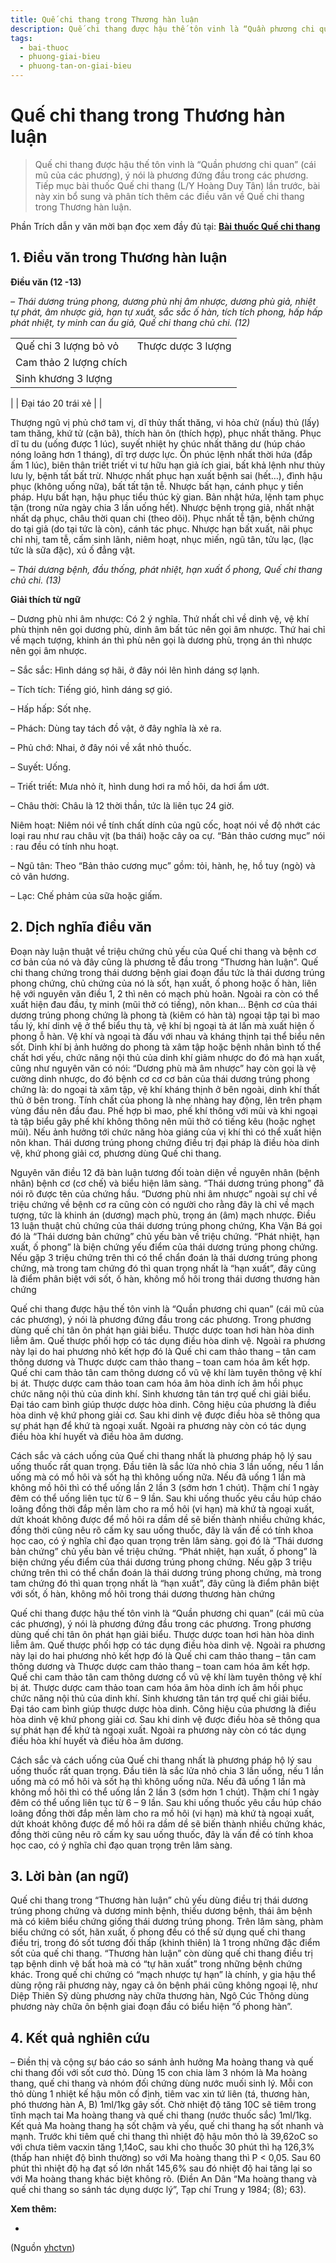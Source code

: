 ```yaml
---
title: Quế chi thang trong Thương hàn luận
description: Quế chi thang được hậu thế tôn vinh là “Quần phương chi quan” (cái mũ của các phương), ý nói là phương đứng đầu trong các phương. Tiếp mục bài thuốc Quế chi thang (L/Y Hoàng Duy Tân) lần trước, bài này xin bổ sung và phân tích thêm các điều văn về Quế chi thang trong Thương hàn luận.
tags:
  - bai-thuoc
  - phuong-giai-bieu
  - phuong-tan-on-giai-bieu
---
```


# Quế chi thang trong Thương hàn luận 

> Quế chi thang được hậu thế tôn vinh là “Quần phương chi quan” (cái mũ của các phương), ý nói là phương đứng đầu trong các phương. Tiếp mục bài thuốc Quế chi thang (L/Y Hoàng Duy Tân) lần trước, bài này xin bổ sung và phân tích thêm các điều văn về Quế chi thang trong Thương hàn luận.


Phần Trích dẫn y văn mời bạn đọc xem đầy đủ tại: [**Bài** **thuốc Quế chi thang**](/yhctvn/bai-thuoc-que-chi-thang) 


## 1. Điều văn trong Thương hàn luận


**Điều văn (12 -13)**


*– Thái dương trúng phong, dương phù nhị âm nhược, dương phù giả, nhiệt tự phát, âm nhược giả, hạn tự xuất, sắc sắc ố hàn, tích tích phong, hấp hấp phát nhiệt, ty minh can ẩu giả, Quế chi thang chủ chi. (12)*




|  |  |
| --- | --- |
| Quế chi 3 lượng bỏ vỏ | Thược dược 3 lượng |
| Cam thảo 2 lượng chích
 | Sinh khương 3 lượng
 |
| Đại táo 20 trái xẻ |  |


Thượng ngũ vị phủ chớ tam vị, dĩ thủy thất thăng, vi hỏa chử (nấu) thủ (lấy) tam thăng, khứ tử (cặn bã), thích hàn ôn (thích hợp), phục nhất thăng. Phục dĩ tu du (uống được 1 lúc), suyết nhiệt hy chúc nhất thăng dư (húp cháo nóng loãng hơn 1 tháng), dĩ trợ dược lực. Ốn phúc lệnh nhất thời hứa (đắp ấm 1 lúc), biên thân triết triết vi tư hữu hạn giả ích giai, bất khả lệnh như thủy lưu ly, bệnh tất bất trừ. Nhược nhất phục hạn xuất bệnh sai (hết…), đình hậu phục (không uống nữa), bất tất tận tễ. Nhược bất hạn, cánh phục y tiền pháp. Hựu bất hạn, hậu phục tiểu thúc kỳ gian. Bản nhật hứa, lệnh tam phục tận (trong nửa ngày chia 3 lần uống hết). Nhược bệnh trọng giả, nhất nhật nhất dạ phục, châu thời quan chi (theo dõi). Phục nhất tễ tận, bệnh chứng do tại giả (do tại tức là còn), cánh tác phục. Nhược hạn bất xuất, nãi phục chỉ nhị, tam tễ, cấm sinh lãnh, niêm hoạt, nhục miến, ngũ tân, tửu lạc, (lạc tức là sữa đặc), xú ố đẳng vật.


*– Thái dương bệnh, đầu thống, phát nhiệt, hạn xuất ổ phong, Quế chi thang chủ chi. (13)*


**Giải thích từ ngữ**





– Dương phù nhi âm nhược: Có 2 ý nghĩa. Thứ nhất chỉ về dinh vệ, vệ khí phù thịnh nên gọi dương phù, dinh âm bất túc nên gọi âm nhược. Thứ hai chỉ về mạch tượng, khinh án thì phù nên gọi là dương phù, trọng án thì nhược nên gọi âm nhược.


– Sắc sắc: Hình dáng sợ hãi, ở đây nói lên hình dáng sợ lạnh.


– Tích tích: Tiếng gió, hình dáng sợ gió.


– Hấp hấp: Sốt nhẹ.


– Phách: Dùng tay tách đồ vật, ở đây nghĩa là xẻ ra.


– Phủ chớ: Nhai, ở đây nói về xắt nhỏ thuốc.


– Suyết: Uống.


– Triết triết: Mưa nhỏ ít, hình dung hơi ra mồ hôi, da hơi ẩm ướt.


– Châu thời: Châu là 12 thời thần, tức là liên tục 24 giờ.


Niêm hoạt: Niêm nói về tính chất dính của ngũ cốc, hoạt nói về độ nhớt các loại rau như rau châu vịt (ba thái) hoặc cây oa cự. “Bản thảo cương mục” nói : rau đều có tính nhu hoạt.


– Ngũ tân: Theo “Bản thảo cương mục” gồm: tỏi, hành, hẹ, hồ tuy (ngò) và cỏ vân hương.


– Lạc: Chế phảm của sữa hoặc giấm.


## **2. Dịch nghĩa điều văn**


Đoạn này luận thuật về triệu chứng chủ yếu của Quế chi thang và bệnh cơ cơ bản của nó và đây cũng là phương tễ đầu trong “Thương hàn luận”. Quế chi thang chứng trong thái dương bệnh giai đoạn đầu tức là thái dương trúng phong chứng, chủ chứng của nó là sốt, hạn xuất, ố phong hoặc ố hàn, liên hệ với nguyên văn điều 1, 2 thì nên có mạch phù hoãn. Ngoài ra còn có thể xuất hiện đau đầu, tỵ minh (mũi thở có tiếng), nôn khan… Bệnh cơ của thái dương trúng phong chứng là phong tà (kiêm có hàn tà) ngoại tập tại bì mao tấu lý, khí dinh vệ ở thể biểu thụ tà, vệ khí bị ngoại tà át lấn mà xuất hiện ố phong ỗ hàn. Vệ khí và ngoại tà đấu với nhau và kháng thịnh tại thể biểu nên sốt. Dinh khí bị ảnh hưởng do phong tà xâm tập hoặc bệnh nhân bình tố thể chất hơi yếu, chức năng nội thủ của dinh khí giảm nhược do đó mà hạn xuất, cũng như nguyên văn có nói: “Dương phù mà âm nhược” hay còn gọi là vệ cường dinh nhược, do đó bệnh cơ cơ cơ bản của thái dương trúng phong chứng là: do ngoại tà xâm tập, vệ khí kháng thịnh ở bên ngoài, dinh khí thất thủ ở bên trong. Tính chất của phong là nhẹ nhàng hay động, lên trên phạm vùng đầu nên đầu đau. Phế hợp bì mao, phế khí thông với mũi và khi ngoại tà tập biểu gây phế khí không thông nên mũi thở có tiếng kêu (hoặc nghẹt mũi). Nếu ảnh hưởng tới chức năng hòa giáng của vị khí thì có thể xuất hiện nôn khan. Thái dương trúng phong chứng điều trị đại pháp là điều hòa dinh vệ, khứ phong giải cơ, phương dùng Quế chi thang.


Nguyên văn điều 12 đã bàn luận tương đối toàn diện về nguyên nhân (bệnh nhân) bệnh cơ (cơ chế) và biểu hiện lâm sàng. “Thái dương trúng phong” đã nói rõ được tên của chứng hầu. “Dương phù nhi âm nhược” ngoài sự chỉ về triệu chứng về bệnh cơ ra cũng còn có người cho rằng đây là chỉ về mạch tượng, tức là khinh án (dương) mạch phù, trọng án (âm) mạch nhược. Điều 13 luận thuật chủ chứng của thái dương trúng phong chứng, Kha Vận Bá gọi đó là “Thái dương bản chứng” chủ yếu bàn về triệu chứng. “Phát nhiệt, hạn xuất, ố phong” là biện chứng yếu điểm của thái dương trúng phong chứng. Nếu gặp 3 triệu chứng trên thì có thể chẩn đoán là thái dương trúng phong chứng, mà trong tam chứng đó thì quan trọng nhất là “hạn xuất”, đây cũng là điểm phân biệt với sốt, ố hàn, không mồ hôi trong thái dương thương hàn chứng


Quế chi thang được hậu thế tôn vinh là “Quần phương chi quan” (cái mũ của các phương), ý nói là phương đứng đầu trong các phương. Trong phương dùng quế chi tân ôn phát hạn giải biểu. Thược dược toan hơi hàn hòa dinh liễm âm. Quế thược phối hợp có tác dụng điều hòa dinh vệ. Ngoài ra phương này lại do hai phương nhỏ kết hợp đó là Quế chi cam thảo thang – tân cam thông dương và Thược dược cam thảo thang – toan cam hóa âm kết hợp. Quế chi cam thảo tân cam thông dương cổ vũ vệ khí làm tuyên thông vệ khí bị át. Thược dược cam thảo toan cam hóa âm hòa dinh ích âm hồi phục chức năng nội thủ của dinh khí. Sinh khương tân tán trợ quế chi giải biểu. Đại táo cam bình giúp thược dược hòa dinh. Công hiệu của phương là điều hòa dinh vệ khứ phong giải cơ. Sau khi dinh vệ được điều hòa sẽ thông qua sự phát hạn để khứ tà ngoại xuất. Ngoài ra phương này còn có tác dụng điều hòa khí huyết và điều hòa âm dương.


Cách sắc và cách uống của Quế chi thang nhất là phương pháp hộ lý sau uống thuốc rất quan trọng. Đầu tiên là sắc lửa nhỏ chia 3 lần uống, nếu 1 lần uống mà có mồ hôi và sốt hạ thì không uống nữa. Nếu đã uống 1 lần mà không mồ hôi thì có thể uống lần 2 lần 3 (sớm hơn 1 chút). Thậm chí 1 ngày đêm có thể uống liên tục từ 6 – 9 lần. Sau khi uống thuốc yêu cầu húp cháo loãng đồng thời đắp mền làm cho ra mồ hôi (vi hạn) mà khứ tà ngoại xuất, dứt khoát không được để mồ hôi ra dầm dề sẽ biến thành nhiều chứng khác, đồng thời cũng nêu rõ cấm kỵ sau uống thuốc, đây là vấn đề có tính khoa học cao, có ý nghĩa chỉ đạo quan trọng trên lâm sàng. gọi đó là “Thái dương bản chứng” chủ yếu bàn về triệu chứng. “Phát nhiệt, hạn xuất, ố phong” là biện chứng yếu điểm của thái dương trúng phong chứng. Nếu gặp 3 triệu chứng trên thì có thể chẩn đoán là thái dương trúng phong chứng, mà trong tam chứng đó thì quan trọng nhất là “hạn xuất”, đây cũng là điểm phân biệt với sốt, ố hàn, không mồ hôi trong thái dương thương hàn chứng


Quế chi thang được hậu thế tôn vinh là “Quần phương chi quan” (cái mũ của các phương), ý nói là phương đứng đầu trong các phương. Trong phương dùng quế chi tân ôn phát hạn giải biểu. Thược dược toan hơi hàn hòa dinh liễm âm. Quế thược phối hợp có tác dụng điều hòa dinh vệ. Ngoài ra phương này lại do hai phương nhỏ kết hợp đó là Quế chi cam thảo thang – tân cam thông dương và Thược dược cam thảo thang – toan cam hóa âm kết hợp. Quế chi cam thảo tân cam thông dương cổ vũ vệ khí làm tuyên thông vệ khí bị át. Thược dược cam thảo toan cam hóa âm hòa dinh ích âm hồi phục chức năng nội thủ của dinh khí. Sinh khương tân tán trợ quế chi giải biểu. Đại táo cam bình giúp thược dược hòa dinh. Công hiệu của phương là điều hòa dinh vệ khứ phong giải cơ. Sau khi dinh vệ được điều hòa sẽ thông qua sự phát hạn để khứ tà ngoại xuất. Ngoài ra phương này còn có tác dụng điều hòa khí huyết và điều hòa âm dương.


Cách sắc và cách uống của Quế chi thang nhất là phương pháp hộ lý sau uống thuốc rất quan trọng. Đầu tiên là sắc lửa nhỏ chia 3 lần uống, nếu 1 lần uống mà có mồ hôi và sốt hạ thì không uống nữa. Nếu đã uống 1 lần mà không mồ hôi thì có thể uống lần 2 lần 3 (sớm hơn 1 chút). Thậm chí 1 ngày đêm có thể uống liên tục từ 6 – 9 lần. Sau khi uống thuốc yêu cầu húp cháo loãng đồng thời đắp mền làm cho ra mồ hôi (vi hạn) mà khứ tà ngoại xuất, dứt khoát không được để mồ hôi ra dầm dề sẽ biến thành nhiều chứng khác, đồng thời cũng nêu rõ cấm kỵ sau uống thuốc, đây là vấn đề có tính khoa học cao, có ý nghĩa chỉ đạo quan trọng trên lâm sàng.


## 3. Lời bàn (an ngữ)


Quế chi thang trong “Thương hàn luận” chủ yếu dùng điều trị thái dương trúng phong chứng và dương minh bệnh, thiếu dương bệnh, thái âm bệnh mà có kiêm biểu chứng giống thái dương trúng phong. Trên lâm sàng, phàm biểu chứng có sốt, hãn xuất, ố phong đều có thể sử dụng quế chi thang điều trị, trong đó sốt tương đối thấp (khinh thiên) là 1 trong những đặc điểm sốt của quế chi thang. “Thương hàn luận” còn dùng quế chi thang điều trị tạp bệnh dinh vệ bất hoà mà có “tự hãn xuất” trong những bệnh chứng khác. Trong quế chi chứng có “mạch nhược tự hạn” là chính, y gia hậu thể dùng rộng rãi phương này, ngay cả ôn bệnh phái cũng không ngoại lệ, như Diệp Thiên Sỹ dùng phương này chữa thương hàn, Ngô Cúc Thông dùng phương này chữa ôn bệnh giai đoạn đầu có biểu hiện “ố phong hàn”.


## 4. Kết quả nghiên cứu


– Điền thị và cộng sự báo cáo so sánh ảnh hưởng Ma hoàng thang và quế chi thang đối với sốt cươ thỏ. Dùng 15 con chia làm 3 nhóm là Ma hoàng thang, quế chi thang và nhóm đối chứng dùng nước muối sinh lý. Mỗi con thỏ dùng 1 nhiệt kế hậu môn cố định, tiêm vac xin tứ liên (tá, thương hàn, phó thương hàn A, B) 1ml/1kg gây sốt. Chờ nhiệt độ tăng 10C sẽ tiêm trong tĩnh mạch tai Ma hoàng thang và quế chi thang (nước thuốc sắc) 1ml/1kg. Kết quả Ma hoàng thang hạ sốt chậm và yếu, quế chi thang hạ sốt nhanh và mạnh. Trước khi tiêm quế chi thang thì nhiệt độ hậu môn thỏ là 39,62oC so với chưa tiêm vacxin tăng 1,14oC, sau khi cho thuốc 30 phút thì hạ 126,3% (thấp han nhiệt độ bình thường) so với Ma hoàng thang thì P < 0,05. Sau 60 phút thì nhiệt độ hạ đạt số lớn nhất 145,6% sau đó nhiệt độ hai tăng lại so với Ma hoàng thang khác biệt không rõ. (Điền An Dân “Ma hoàng thang và quế chi thang so sánh tác dụng dược lý”, Tạp chí Trung y 1984; (8); 63).


**Xem thêm:**


*

(Nguồn <a href="https://yhctvn.com/que-chi-thang-trong-thuong-han-luan/" target="_blank">yhctvn</a>)
